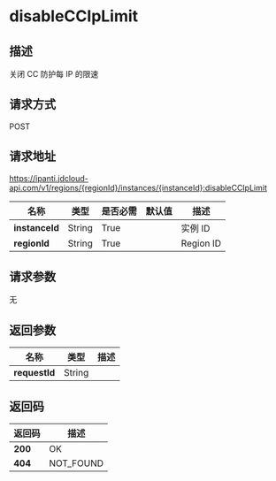 # disableCCIpLimit


## 描述
关闭 CC 防护每 IP 的限速

## 请求方式
POST

## 请求地址
https://ipanti.jdcloud-api.com/v1/regions/{regionId}/instances/{instanceId}:disableCCIpLimit

|名称|类型|是否必需|默认值|描述|
|---|---|---|---|---|
|**instanceId**|String|True| |实例 ID|
|**regionId**|String|True| |Region ID|

## 请求参数
无


## 返回参数
|名称|类型|描述|
|---|---|---|
|**requestId**|String| |


## 返回码
|返回码|描述|
|---|---|
|**200**|OK|
|**404**|NOT_FOUND|
